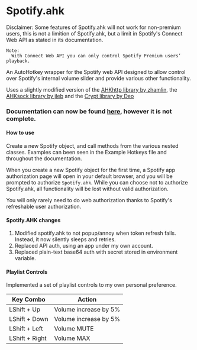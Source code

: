 # Spotify.ahk

Disclaimer: Some features of Spotify.ahk will not work for non-premium users, this is not a limition of Spotify.ahk, but a limit in Spotify's Connect Web API as stated in its documentation.
```
Note:
  With Connect Web API you can only control Spotify Premium users’ playback.
``` 

An AutoHotkey wrapper for the Spotify web API designed to allow control over Spotify's internal volume slider and provide various other functionality.

Uses a slightly modified version of the [AHKhttp library by zhamlin](https://github.com/zhamlin/AHKhttp), the [AHKsock library by jleb](https://github.com/jleb/AHKsock) and the [Crypt library by Deo](https://autohotkey.com/board/topic/67155-ahk-l-crypt-ahk-cryptography-class-encryption-hashing/)

### Documentation can now be found [here](https://cloakersmoker.github.io/Spotify.ahk/index.html), however it is not complete.

#### How to use
Create a new Spotify object, and call methods from the various nested classes. Examples can been seen in the Example Hotkeys file and throughout the documentation.

When you create a new Spotify object for the first time, a Spotify app authorization page will open in your default browser, and you will be prompted to authorize `Spotify.ahk`.
While you can choose not to authorize Spotify.ahk, all functionality will be lost without valid authorization. 

You will only rarely need to do web authorization thanks to Spotify's refreshable user authorization.


#### Spotify.AHK changes
1. Modified spotify.ahk to not popup/annoy when token refresh fails. Instead, it now silently sleeps and retries.
2. Replaced API auth, using an app under my own account.
3. Replaced plain-text base64 auth with secret stored in environment variable.


#### Playlist Controls
Implemented a set of playlist controls to my own personal preference.

| Key Combo  | Action |
| ------------- | ------------- |
| LShift + Up  | Volume increase by 5% |
| LShift + Down  | Volume increase by 5%  |
| LShift + Left  | Volume MUTE |
| LShift + Right  | Volume MAX  |